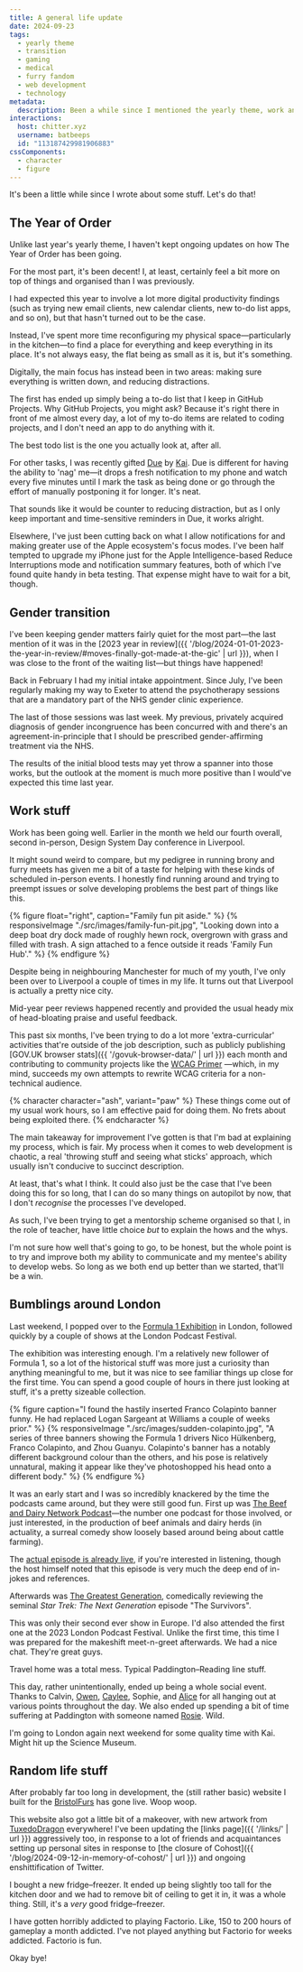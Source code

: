 ```yaml
---
title: A general life update
date: 2024-09-23
tags:
  - yearly theme
  - transition
  - gaming
  - medical
  - furry fandom
  - web development
  - technology
metadata:
  description: Been a while since I mentioned the yearly theme, work and gender healthcare. Let's talk about that.
interactions:
  host: chitter.xyz
  username: batbeeps
  id: "113187429981906883"
cssComponents:
  - character
  - figure
---
```


It's been a little while since I wrote about some stuff. Let's do that!

## The Year of Order

Unlike last year's yearly theme, I haven't kept ongoing updates on how The Year of Order has been going.

For the most part, it's been decent! I, at least, certainly feel a bit more on top of things and organised than I was previously.

I had expected this year to involve a lot more digital productivity findings (such as trying new email clients, new calendar clients, new to-do list apps, and so on), but that hasn't turned out to be the case.

Instead, I've spent more time reconfiguring my physical space—particularly in the kitchen—to find a place for everything and keep everything in its place. It's not always easy, the flat being as small as it is, but it's something.

Digitally, the main focus has instead been in two areas: making sure everything is written down, and reducing distractions.

The first has ended up simply being a to-do list that I keep in GitHub Projects. Why GitHub Projects, you might ask? Because it's right there in front of me almost every day, a lot of my to-do items are related to coding projects, and I don't need an app to do anything with it.

The best todo list is the one you actually look at, after all.

For other tasks, I was recently gifted [Due](https://www.dueapp.com/) by [Kai](https://bsky.app/profile/kaijuchomps.bsky.social). Due is different for having the ability to 'nag' me—it drops a fresh notification to my phone and watch every five minutes until I mark the task as being done or go through the effort of manually postponing it for longer. It's neat.

That sounds like it would be counter to reducing distraction, but as I only keep important and time-sensitive reminders in Due, it works alright.

Elsewhere, I've just been cutting back on what I allow notifications for and making greater use of the Apple ecosystem's focus modes. I've been half tempted to upgrade my iPhone just for the Apple Intelligence-based Reduce Interruptions mode and notification summary features, both of which I've found quite handy in beta testing. That expense might have to wait for a bit, though.

## Gender transition

I've been keeping gender matters fairly quiet for the most part—the last mention of it was in the [2023 year in review]({{ '/blog/2024-01-01-2023-the-year-in-review/#moves-finally-got-made-at-the-gic' | url }}), when I was close to the front of the waiting list—but things have happened!

Back in February I had my initial intake appointment. Since July, I've been regularly making my way to Exeter to attend the psychotherapy sessions that are a mandatory part of the NHS gender clinic experience.

The last of those sessions was last week. My previous, privately acquired diagnosis of gender incongruence has been concurred with and there's an agreement-in-principle that I should be prescribed gender-affirming treatment via the NHS.

The results of the initial blood tests may yet throw a spanner into those works, but the outlook at the moment is much more positive than I would've expected this time last year.

## Work stuff

Work has been going well. Earlier in the month we held our fourth overall, second in-person, Design System Day conference in Liverpool.

It might sound weird to compare, but my pedigree in running brony and furry meets has given me a bit of a taste for helping with these kinds of scheduled in-person events. I honestly find running around and trying to preempt issues or solve developing problems the best part of things like this.

{% figure float="right", caption="Family fun pit aside." %}
{% responsiveImage "./src/images/family-fun-pit.jpg", "Looking down into a deep boat dry dock made of roughly hewn rock, overgrown with grass and filled with trash. A sign attached to a fence outside it reads 'Family Fun Hub'." %}
{% endfigure %}

Despite being in neighbouring Manchester for much of my youth, I've only been over to Liverpool a couple of times in my life. It turns out that Liverpool is actually a pretty nice city.

Mid-year peer reviews happened recently and provided the usual heady mix of head-bloating praise and useful feedback.

This past six months, I've been trying to do a lot more 'extra-curricular' activities that're outside of the job description, such as publicly publishing [GOV.UK browser stats]({{ '/govuk-browser-data/' | url }}) each month and contributing to community projects like the [WCAG Primer](https://alphagov.github.io/wcag-primer/) —which, in my mind, succeeds my own attempts to rewrite WCAG criteria for a non-technical audience.

{% character character="ash", variant="paw" %}
These things come out of my usual work hours, so I am effective paid for doing them. No frets about being exploited there.
{% endcharacter %}

The main takeaway for improvement I've gotten is that I'm bad at explaining my process, which is fair. My process when it comes to web development is chaotic, a real 'throwing stuff and seeing what sticks' approach, which usually isn't conducive to succinct description.

At least, that's what I think. It could also just be the case that I've been doing this for so long, that I can do so many things on autopilot by now, that I don't _recognise_ the processes I've developed.

As such, I've been trying to get a mentorship scheme organised so that I, in the role of teacher, have little choice _but_ to explain the hows and the whys.

I'm not sure how well that's going to go, to be honest, but the whole point is to try and improve both my ability to communicate and my mentee's ability to develop webs. So long as we both end up better than we started, that'll be a win.

## Bumblings around London

Last weekend, I popped over to the [Formula 1 Exhibition](https://f1exhibition.com/london/) in London, followed quickly by a couple of shows at the London Podcast Festival.

The exhibition was interesting enough. I'm a relatively new follower of Formula 1, so a lot of the historical stuff was more just a curiosity than anything meaningful to me, but it was nice to see familiar things up close for the first time. You can spend a good couple of hours in there just looking at stuff, it's a pretty sizeable collection.

{% figure caption="I found the hastily inserted Franco Colapinto banner funny. He had replaced Logan Sargeant at Williams a couple of weeks prior." %}
{% responsiveImage "./src/images/sudden-colapinto.jpg", "A series of three banners showing the Formula 1 drivers Nico Hülkenberg, Franco Colapinto, and Zhou Guanyu. Colapinto's banner has a notably different background colour than the others, and his pose is relatively unnatural, making it appear like they've photoshopped his head onto a different body." %}
{% endfigure %}

It was an early start and I was so incredibly knackered by the time the podcasts came around, but they were still good fun. First up was [The Beef and Dairy Network Podcast](https://maximumfun.org/podcasts/beef-and-dairy-network/)—the number one podcast for those involved, or just interested, in the production of beef animals and dairy herds (in actuality, a surreal comedy show loosely based around being about cattle farming).

The [actual episode is already live](https://maximumfun.org/episodes/beef-and-dairy-network/episode-114-live-at-london-livestock-dietary-supplements-con-2024/), if you're interested in listening, though the host himself noted that this episode is very much the deep end of in-jokes and references.

Afterwards was [The Greatest Generation](https://maximumfun.org/podcasts/greatest-generation/), comedically reviewing the seminal _Star Trek: The Next Generation_ episode "The Survivors".

This was only their second ever show in Europe. I'd also attended the first one at the 2023 London Podcast Festival. Unlike the first time, this time I was prepared for the makeshift meet-n-greet afterwards. We had a nice chat. They're great guys.

Travel home was a total mess. Typical Paddington–Reading line stuff.

This day, rather unintentionally, ended up being a whole social event. Thanks to Calvin, [Owen](https://owenis.online), [Caylee](https://caylee.dev/), Sophie, and [Alice](https://twitter.com/noantlers) for all hanging out at various points throughout the day. We also ended up spending a bit of time suffering at Paddington with someone named [Rosie](https://twitter.com/Rosie_Caddick). Wild.

I'm going to London again next weekend for some quality time with Kai. Might hit up the Science Museum.

## Random life stuff

After probably far too long in development, the (still rather basic) website I built for the [BristolFurs](https://bristolfurs.co.uk) has gone live. Woop woop.

This website also got a little bit of a makeover, with new artwork from [TuxedoDragon](https://tuxedodragon.art) everywhere! I've been updating the [links page]({{ '/links/' | url }}) aggressively too, in response to a lot of friends and acquaintances setting up personal sites in response to [the closure of Cohost]({{ '/blog/2024-09-12-in-memory-of-cohost/' | url }}) and ongoing enshittification of Twitter.

I bought a new fridge–freezer. It ended up being slightly too tall for the kitchen door and we had to remove bit of ceiling to get it in, it was a whole thing. Still, it's a _very_ good fridge–freezer.

I have gotten horribly addicted to playing Factorio. Like, 150 to 200 hours of gameplay a month addicted. I've not played anything but Factorio for weeks addicted. Factorio is fun.

Okay bye!
